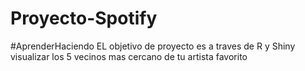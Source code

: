 # Proyecto-Spotify
#AprenderHaciendo
EL objetivo de proyecto es a traves de R y Shiny visualizar los 5 vecinos mas cercano de tu artista favorito

